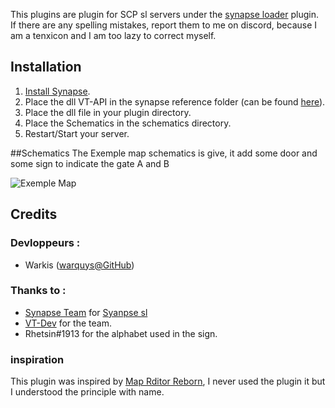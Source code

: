 
This plugins are plugin for SCP sl servers under the [synapse loader](https://github.com/SynapseSL/Synapse) plugin.
If there are any spelling mistakes, report them to me on discord, because I am a tenxicon and I am too lazy to correct myself.

## Installation
1. [Install Synapse](https://github.com/SynapseSL/Synapse/wiki#hosting-guides).
2. Place the dll VT-API in the synapse reference folder (can be found [here](https://github.com/VT-DevGiT/VT-Api)).
3. Place the dll file in your plugin directory.
4. Place the Schematics in the schematics directory.
5. Restart/Start your server.


##Schematics
The Exemple map schematics is give, it add some door and some sign to indicate the gate A and B

![Exemple Map](/assets/MapExemple.png)

## Credits
### Devloppeurs :
* Warkis ([warquys@GitHub](https://github.com/warquys))

### Thanks to :
* [Synapse Team](https://github.com/SynapseSL) for [Syanpse sl](https://github.com/SynapseSL/Synapse)
* [VT-Dev](https://github.com/VT-DevGiT) for the team.
* Rhetsin#1913 for the alphabet used in the sign.

### inspiration
This plugin was inspired by [Map Rditor Reborn](https://github.com/Michal78900/MapEditorReborn), I never used the plugin it but I understood the principle with name.


